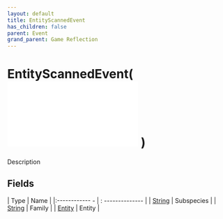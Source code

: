 ```yaml
---
layout: default
title: EntityScannedEvent
has_children: false
parent: Event
grand_parent: Game Reflection
---
```

# EntityScannedEvent( ![ EntityEventBase ](game-reflection/events/entity_event_base.md) )
Description 

## Fields
| Type | Name |
|:------------ - | : -------------- |
| [String](game-reflection/components/string.md) | Subspecies |
| [String](game-reflection/components/string.md) | Family |
| [Entity](game-reflection/classes/entity.md) | Entity |
